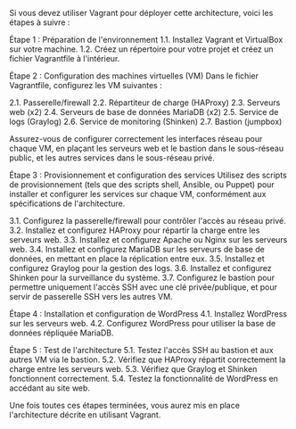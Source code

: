 Si vous devez utiliser Vagrant pour déployer cette architecture, voici les étapes à suivre :

Étape 1 : Préparation de l'environnement
1.1. Installez Vagrant et VirtualBox sur votre machine.
1.2. Créez un répertoire pour votre projet et créez un fichier Vagrantfile à l'intérieur.

Étape 2 : Configuration des machines virtuelles (VM)
Dans le fichier Vagrantfile, configurez les VM suivantes :

2.1. Passerelle/firewall
2.2. Répartiteur de charge (HAProxy)
2.3. Serveurs web (x2)
2.4. Serveurs de base de données MariaDB (x2)
2.5. Service de logs (Graylog)
2.6. Service de monitoring (Shinken)
2.7. Bastion (jumpbox)

Assurez-vous de configurer correctement les interfaces réseau pour chaque VM, en plaçant les serveurs web et le bastion dans le sous-réseau public, et les autres services dans le sous-réseau privé.

Étape 3 : Provisionnement et configuration des services
Utilisez des scripts de provisionnement (tels que des scripts shell, Ansible, ou Puppet) pour installer et configurer les services sur chaque VM, conformément aux spécifications de l'architecture.

3.1. Configurez la passerelle/firewall pour contrôler l'accès au réseau privé.
3.2. Installez et configurez HAProxy pour répartir la charge entre les serveurs web.
3.3. Installez et configurez Apache ou Nginx sur les serveurs web.
3.4. Installez et configurez MariaDB sur les serveurs de base de données, en mettant en place la réplication entre eux.
3.5. Installez et configurez Graylog pour la gestion des logs.
3.6. Installez et configurez Shinken pour la surveillance du système.
3.7. Configurez le bastion pour permettre uniquement l'accès SSH avec une clé privée/publique, et pour servir de passerelle SSH vers les autres VM.

Étape 4 : Installation et configuration de WordPress
4.1. Installez WordPress sur les serveurs web.
4.2. Configurez WordPress pour utiliser la base de données répliquée MariaDB.

Étape 5 : Test de l'architecture
5.1. Testez l'accès SSH au bastion et aux autres VM via le bastion.
5.2. Vérifiez que HAProxy répartit correctement la charge entre les serveurs web.
5.3. Vérifiez que Graylog et Shinken fonctionnent correctement.
5.4. Testez la fonctionnalité de WordPress en accédant au site web.

Une fois toutes ces étapes terminées, vous aurez mis en place l'architecture décrite en utilisant Vagrant.